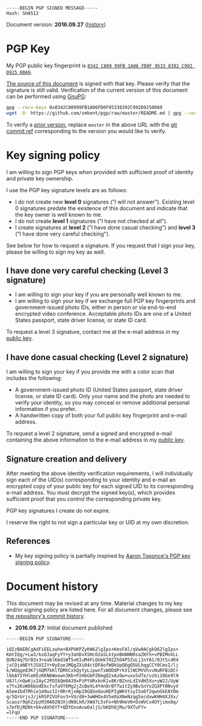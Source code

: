 ```
-----BEGIN PGP SIGNED MESSAGE-----
Hash: SHA512

```
Document version: **2016.09.27** ([history](#document-history))

# PGP Key

My PGP public key fingerprint is
[`0342 C809 99FB 1A06 FD0F 9533 8392 C992 D925 00A9`][pubkey].

[The source of this document][self] is signed with that key. Please verify that
the signature is still valid. Verification of the current version of this
document can be performed using [GnuPG][gnupg]:

```sh
gpg --recv-keys 0x0342C80999FB1A06FD0F95338392C992D92500A9
wget -O- https://github.com/smkent/pgp/raw/master/README.md | gpg --verify
```

To verify a [prior version][commits], replace `master` in the above URL with the
[git commit ref][gitref] corresponding to the version you would like to verify.

# Key signing policy

I am willing to sign PGP keys when provided with sufficient proof of identity
and private key ownership.

I use the PGP key signature levels are as follows:

* I do not create new **level 0** signatures ("I will not answer"). Existing
  level 0 signatures predate the existence of this document and indicate that
  the key owner is well known to me.
* I do not create **level 1** signatures ("I have not checked at all").
* I create signatures at **level 2** ("I have done casual checking") and **level
  3** ("I have done very careful checking").

See below for how to request a signature. If you request that I sign your key,
please be willing to sign my key as well.

## I have done very careful checking (Level 3 signature)

* I am willing to sign your key if you are personally well known to me.
* I am willing to sign your key if we exchange full PGP key fingerprints and
  government-issued photo IDs, either in person or via end-to-end encrypted
  video conference. Acceptable photo IDs are one of a United States passport,
  state driver license, or state ID card.

To request a level 3 signature, contact me at the e-mail address in my [public
key][pubkey].

## I have done casual checking (Level 2 signature)

I am willing to sign your key if you provide me with a color scan that includes
the following:

* A government-issued photo ID (United States passport, state driver license,
  or state ID card). Only your name and the photo are needed to verify your
  identity, so you may conceal or remove additional personal information if you
  prefer.
* A handwritten copy of both your full public key fingerprint and e-mail
  address.

To request a level 2 signature, send a signed and encrypted e-mail containing
the above information to the e-mail address in my [public key][pubkey].

## Signature creation and delivery

After meeting the above identity verification requirements, I will individually
sign each of the UID(s) corresponding to your identity and e-mail an encrypted
copy of your public key for each signed UID to its corresponding e-mail
address. You must decrypt the signed key(s), which provides sufficient proof
that you control the corresponding private key.

PGP key signatures I create do not expire.

I reserve the right to not sign a particular key or UID at my own discretion.

## References

* My key signing policy is partially inspired by [Aaron Toponce's PGP key
  signing policy][aarontoponce].

# Document history

This document may be revised at any time. Material changes to my key and/or
signing policy are listed here. For all document changes, please see [the
repository's commit history][commits].

* **2016.09.27**: Initial document published

[aarontoponce]: https://pthree.org/my-pgp-key-signing-policy/
[commits]: https://github.com/smkent/pgp/commits/master
[gitref]: https://git-scm.com/book/en/v2/Git-Internals-Git-References
[gnupg]: https://www.gnupg.org/
[pubkey]: https://keys.openpgp.org/search?q=0x0342C80999FB1A06FD0F95338392C992D92500A9
[self]: /README.md
```
-----BEGIN PGP SIGNATURE-----

iQIzBAEBCgAdFiEELzwhe+BXPUKPZyKW62lgIps+KmsFAl/qVw0ACgkQ62lgIps+
KmtIQg/+Lw3/kxOJaqFyYY+y3ahDvXSHcO2aSLktpnBmNNNRsaZKFh+vPBIMoVLL
QUN24q7OrB3x3+oablKmd1WT5vKIuM4FLOUmkT0ZZ5O4P5ZuLjInYA1/0JtSc4R4
jsCOjaNEYtJSU1IY+0yEoeJMQgZXi04ctDFAofW0kUpQOgO5ULhqgCCY0CmxI/lj
k/WQqqe83K7jGQM7kKlTDMXCxkQyYyLipwnTsWODdPrkV1lWCMVVhvvNuRFBiDCr
l6bAYIYHleKEzKKN6Woown3Kb+PzHbGbPZKmgQ2xAzOw+uxxSdTe/vzbi10Ge9l9
U8Jl/nQwKjsIAyC2PDI6Qm8A39xPzPtURxknK1v8KrBZnnLdIVdH5Xu+yW2J/UyW
x7Yx2KvWO6bUdEkcfsfa9T6Mg2jZcBeVL4Y4n8rBfTw1tZy9BvSnYxZGXPY0NvyV
A5em1bd7Mhie1m9wz1Ir0RrKjxWp19GQSeOouHEPIgWKVtsyI5o6f2qwnGkEAY0m
q/5QrUrjsJ/jkRSPZVUFov3+VU/d8+3wWHOx4V5eOaXNeNzqg5ocdxwKHH4XJXx/
Scaozr9qhZzpzM30A02NJXjdN9LkR/XWd7L5sFo+Nh9HeV0+OsWVCx4OYjimx0q/
s7mfDjRDNt+6kvAXhEYT+QDYOxoAcwOaljS/bKDhQjMu/9XTuFY=
=lFqU
-----END PGP SIGNATURE-----
```
